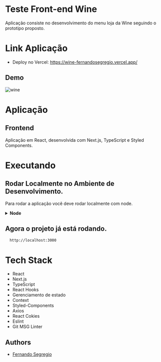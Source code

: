 # Teste Front-end Wine

Aplicação consiste no desenvolvimento do menu loja da Wine seguindo o prototipo proposto.


# Link Aplicação

- Deploy  no Vercel: https://wine-fernandosegregio.vercel.app/

 
## Demo
![wine](https://user-images.githubusercontent.com/86169953/177075309-f934a666-6adc-4b5f-a10a-bbb6ef5138b7.png)

# Aplicação

## Frontend

Aplicação em React, desenvolvida com Next.js, TypeScript e Styled Components.

# Executando

## Rodar Localmente no Ambiente de Desenvolvimento.

Para rodar a aplicação você deve rodar localmente com node.

<details>

<summary><b>Node</b></summary>

## Pré-Requisitos

Para rodar a aplicação é necessário ter instalado o [Node](https://nodejs.org/en/)

## Rodando no Node

Veja os comandos abaixo:

Clone o projeto:

```bash
  git clone git@github.com:FernandoSegregio/wine.git
```

Navegue até o diretório do projeto:

```bash
  cd wine-challenge
```

Instalando as dependências:
```bash
  npm install
```

Iniciando a Aplicação:
```bash
 npm run dev
```
</details>


## Agora o projeto já está rodando.

```bash
  http://localhost:3000
```

</details>

# Tech Stack

- React
- Next.js
- TypeScript
- React Hooks
- Gerenciamento de estado
- Context
- Styled-Components
- Axios
- React Cokies
- Eslint
- Git MSG Linter


## Authors

- [Fernando Segregio](https://github.com/FernandoSegregio)

